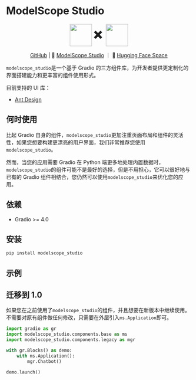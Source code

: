# ModelScope Studio

<p align="center">
    <img src="https://modelscope.oss-cn-beijing.aliyuncs.com/modelscope.gif" height="60" style="vertical-align: middle;"/>
    <span style="font-size: 30px; vertical-align: middle;">
    ✖️
    </span>
    <img src="https://img.alicdn.com/imgextra/i1/O1CN01OmXst929933KJd7og_!!6000000008024-55-tps-2016-703.svg" height="60" style="vertical-align: middle;">
<p>

<p align="center">
<a href="https://github.com/modelscope/modelscope-studio">GitHub</a> | 🤖 <a href="https://modelscope.cn/studios/modelscope/modelscope-studio">ModelScope Studio</a> ｜ 🤗 <a href="https://huggingface.co/spaces/modelscope/modelscope-studio">Hugging Face Space</a>

`modelscope_studio`是一个基于 Gradio 的三方组件库，为开发者提供更定制化的界面搭建能力和更丰富的组件使用形式。

目前支持的 UI 库：

- [Ant Design](https://ant.design/)

## 何时使用

比起 Gradio 自身的组件，`modelscope_studio`更加注重页面布局和组件的灵活性，如果您想要构建更漂亮的用户界面，我们非常推荐您使用`modelscope_studio`。

然而，当您的应用需要 Gradio 在 Python 端更多地处理内置数据时，`modelscope_studio`的组件可能不是最好的选择，但是不用担心，它可以很好地与已有的 Gradio 组件相结合，您仍然可以使用`modelscope_studio`来优化您的应用。

## 依赖

- Gradio >= 4.0

## 安装

```sh
pip install modelscope_studio
```

## 示例

<demo name="example"></demo>

## 迁移到 1.0

如果您在之前使用了`modelscope_studio`的组件，并且想要在新版本中继续使用。不需要对原有组件做任何修改，只需要在外层引入`ms.Application`即可。

```python
import gradio as gr
import modelscope_studio.components.base as ms
import modelscope_studio.components.legacy as mgr

with gr.Blocks() as demo:
    with ms.Application():
        mgr.Chatbot()

demo.launch()
```
